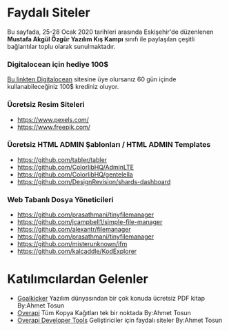 # Faydalı Siteler

Bu sayfada, 25-28 Ocak 2020 tarihleri arasında Eskişehir'de düzenlenen **Mustafa Akgül Özgür Yazılım Kış Kampı** sınıfı ile paylaşılan çeşitli bağlantılar toplu olarak sunulmaktadır.

### Digitalocean için hediye 100$
[Bu linkten Digitalocean](https://m.do.co/c/4385aed96dc4) sitesine üye olursanız 60 gün içinde kullanabileceğiniz 100$ krediniz oluyor.

### Ücretsiz Resim Siteleri
- https://www.pexels.com/
- https://www.freepik.com/


### Ücretsiz HTML ADMIN Şablonları / HTML ADMIN Templates
- https://github.com/tabler/tabler
- https://github.com/ColorlibHQ/AdminLTE
- https://github.com/ColorlibHQ/gentelella
- https://github.com/DesignRevision/shards-dashboard


### Web Tabanlı Dosya Yöneticileri
- https://github.com/prasathmani/tinyfilemanager
- https://github.com/jcampbell1/simple-file-manager
- https://github.com/alexantr/filemanager
- https://github.com/prasathmani/tinyfilemanager
- https://github.com/misterunknown/ifm
- https://github.com/kalcaddle/KodExplorer


# Katılımcılardan Gelenler
- [Goalkicker](https://goalkicker.com/) Yazılım dünyasından bir çok konuda ücretsiz PDF kitap By:Ahmet Tosun
- [Overapi](http://overapi.com/) Tüm Kopya Kağıtları tek bir noktada By:Ahmet Tosun
- [Overapi Developer Tools](http://overapi.com/developer-tools/) Geliştiriciler için faydalı siteler By:Ahmet Tosun
